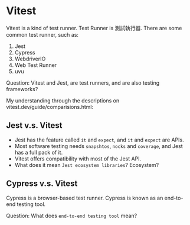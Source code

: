 # Vitest

Vitest is a kind of test runner. Test Runner is 測試執行器. There are some common test runner, such as:
1. Jest
2. Cypress
3. WebdriverIO
4. Web Test Runner
5. uvu

Question: Vitest and Jest, are test runners, and are also testing frameworks?

My understanding through the descriptions on vitest.dev/guide/comparisions.html:

## Jest v.s. Vitest

- Jest has the feature called `it` and `expect`, and `it` and `expect` are APIs.
- Most software testing needs `snapshtos`, `nocks` and `coverage`, and Jest has a full pack of it.
- Vitest offers compatibility with most of the Jest API.
- What does it mean `Jest ecosystem libraries`? Ecosystem?

## Cypress v.s. Vitest

Cypress is a browser-based test runner.
Cypress is known as an end-to-end testing tool.

Question: What does `end-to-end testing tool` mean?
